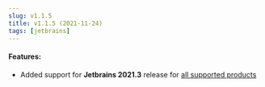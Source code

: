 ```yaml
---
slug: v1.1.5
title: v1.1.5 (2021-11-24)
tags: [jetbrains]
---
```


#### Features:
 - Added support for **Jetbrains 2021.3** release for [all supported products](../jetbrains/ide-support)
 